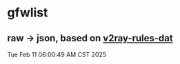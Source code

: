 # gfwlist
## raw -> json, based on [v2ray-rules-dat](https://github.com/Loyalsoldier/v2ray-rules-dat)
Tue Feb 11 06:00:49 AM CST 2025


